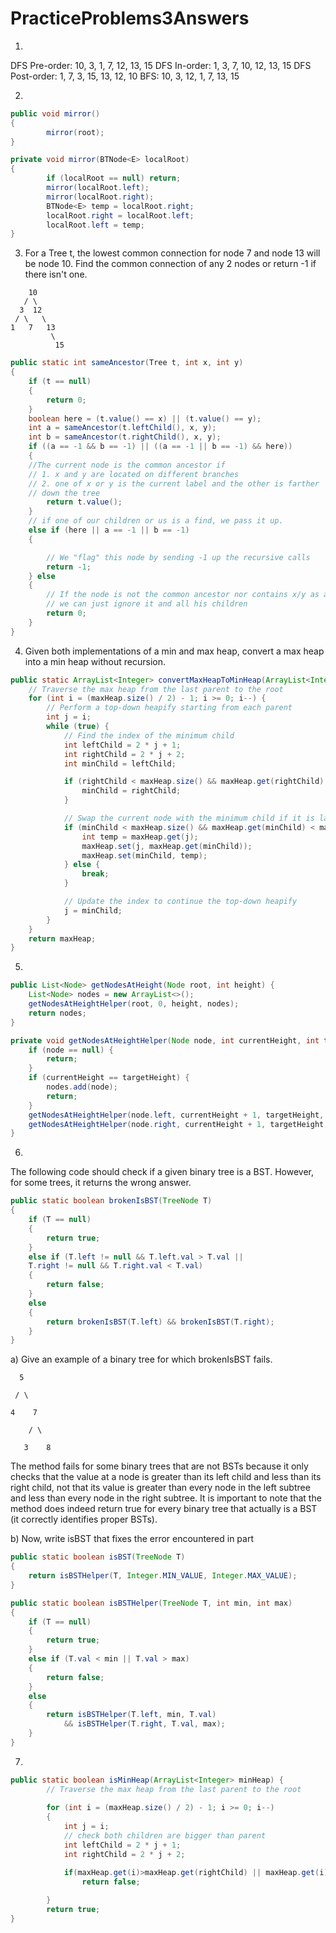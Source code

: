 # PracticeProblems3Answers

1)

DFS Pre-order: 10, 3, 1, 7, 12, 13, 15
DFS In-order: 1, 3, 7, 10, 12, 13, 15
DFS Post-order: 1, 7, 3, 15, 13, 12, 10
BFS: 10, 3, 12, 1, 7, 13, 15

2)
```java
public void mirror() 
{
        mirror(root);
}

private void mirror(BTNode<E> localRoot) 
{
        if (localRoot == null) return;
        mirror(localRoot.left);
        mirror(localRoot.right);
        BTNode<E> temp = localRoot.right;
        localRoot.right = localRoot.left;
        localRoot.left = temp;
}
```

3) For a Tree t, the lowest common connection for node 7 and node 13 will be
node 10. Find the common connection of any 2 nodes or return -1 if there isn't one.
```text
    10
   / \
  3  12
 / \   \
1   7   13
         \
          15

```
```java
public static int sameAncestor(Tree t, int x, int y) 
{
    if (t == null) 
    {
        return 0;
    }
    boolean here = (t.value() == x) || (t.value() == y);
    int a = sameAncestor(t.leftChild(), x, y);
    int b = sameAncestor(t.rightChild(), x, y);
    if ((a == -1 && b == -1) || ((a == -1 || b == -1) && here)) 
    {
    //The current node is the common ancestor if
    // 1. x and y are located on different branches
    // 2. one of x or y is the current label and the other is farther
    // down the tree
        return t.value();
    } 
    // if one of our children or us is a find, we pass it up.
    else if (here || a == -1 || b == -1)
    {

        // We "flag" this node by sending -1 up the recursive calls
        return -1;
    } else 
    {
        // If the node is not the common ancestor nor contains x/y as a label,
        // we can just ignore it and all his children
        return 0;
    }
}
```


4) Given both implementations of a min and max heap, convert a max heap into a min heap without recursion.

```java
public static ArrayList<Integer> convertMaxHeapToMinHeap(ArrayList<Integer> maxHeap) {
    // Traverse the max heap from the last parent to the root
    for (int i = (maxHeap.size() / 2) - 1; i >= 0; i--) {
        // Perform a top-down heapify starting from each parent
        int j = i;
        while (true) {
            // Find the index of the minimum child
            int leftChild = 2 * j + 1;
            int rightChild = 2 * j + 2;
            int minChild = leftChild;

            if (rightChild < maxHeap.size() && maxHeap.get(rightChild) < maxHeap.get(leftChild)) {
                minChild = rightChild;
            }

            // Swap the current node with the minimum child if it is larger
            if (minChild < maxHeap.size() && maxHeap.get(minChild) < maxHeap.get(j)) {
                int temp = maxHeap.get(j);
                maxHeap.set(j, maxHeap.get(minChild));
                maxHeap.set(minChild, temp);
            } else {
                break;
            }

            // Update the index to continue the top-down heapify
            j = minChild;
        }
    }
    return maxHeap;
}
```

5)

```java
public List<Node> getNodesAtHeight(Node root, int height) {
    List<Node> nodes = new ArrayList<>();
    getNodesAtHeightHelper(root, 0, height, nodes);
    return nodes;
}

private void getNodesAtHeightHelper(Node node, int currentHeight, int targetHeight, List<Node> nodes) {
    if (node == null) {
        return;
    }
    if (currentHeight == targetHeight) {
        nodes.add(node);
        return;
    }
    getNodesAtHeightHelper(node.left, currentHeight + 1, targetHeight, nodes);
    getNodesAtHeightHelper(node.right, currentHeight + 1, targetHeight, nodes);
}
```


6) 

The following code should check if a given binary tree is a BST. However, for some trees, it
returns the wrong answer.
```java
public static boolean brokenIsBST(TreeNode T) 
{
    if (T == null) 
    {
        return true;
    } 
    else if (T.left != null && T.left.val > T.val ||
    T.right != null && T.right.val < T.val) 
    {
        return false;
    } 
    else 
    {
        return brokenIsBST(T.left) && brokenIsBST(T.right);
    }
}
```
a) Give an example of a binary tree for which brokenIsBST fails.

      5

     / \

    4    7

        / \

       3    8
The method fails for some binary trees that are not BSTs because it only checks that the value
at a node is greater than its left child and less than its right child, not that its value is greater
than every node in the left subtree and less than every node in the right subtree. 
It is important to note that the method does indeed return true for every binary tree that actually
is a BST (it correctly identifies proper BSTs).

b) Now, write isBST that fixes the error encountered in part 

```java
public static boolean isBST(TreeNode T) 
{
    return isBSTHelper(T, Integer.MIN_VALUE, Integer.MAX_VALUE);
}

public static boolean isBSTHelper(TreeNode T, int min, int max) 
{
    if (T == null) 
    { 
        return true;
    } 
    else if (T.val < min || T.val > max) 
    {
        return false;
    } 
    else 
    {
        return isBSTHelper(T.left, min, T.val)
            && isBSTHelper(T.right, T.val, max);
    }
}

```


7)
```java
public static boolean isMinHeap(ArrayList<Integer> minHeap) {
        // Traverse the max heap from the last parent to the root
        
        for (int i = (maxHeap.size() / 2) - 1; i >= 0; i--) 
        { 
            int j = i;
            // check both children are bigger than parent
            int leftChild = 2 * j + 1;
            int rightChild = 2 * j + 2;

            if(maxHeap.get(i)>maxHeap.get(rightChild) || maxHeap.get(i) > maxHeap.get(leftChild))
                return false;
                
        }
        return true;
}
```


